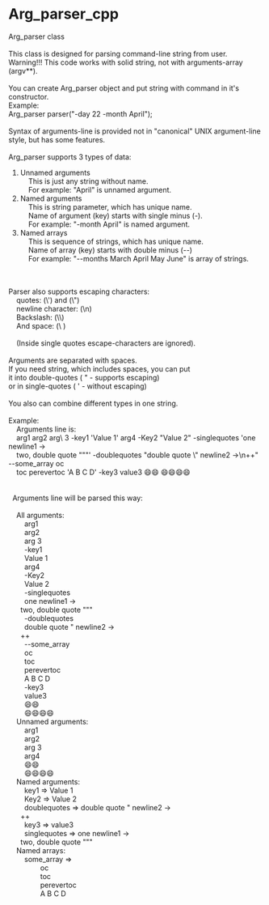 # Arg_parser_cpp

Arg_parser class<br>
<br>
This class is designed for parsing command-line string from user.<br>
Warning!!! This code works with solid string, not with arguments-array (argv**).<br>
<br>
You can create Arg_parser object and put string with command in it's constructor.<br>
Example:<br>
Arg_parser parser("-day 22 -month April");<br>
<br>
Syntax of arguments-line is provided not in "canonical" UNIX argument-line style, but has some features.<br>
<br>
Arg_parser supports 3 types of data:<br>
1) Unnamed arguments<br>
&nbsp;&nbsp;&nbsp;&nbsp;This is just any string without name.<br>
&nbsp;&nbsp;&nbsp;&nbsp;For example: "April" is unnamed argument.<br>
2) Named arguments<br>
&nbsp;&nbsp;&nbsp;&nbsp;This is string parameter, which has unique name.<br>
&nbsp;&nbsp;&nbsp;&nbsp;Name of argument (key) starts with single minus (-).<br>
&nbsp;&nbsp;&nbsp;&nbsp;For example: "-month April" is named argument.<br>
3) Named arrays<br>
&nbsp;&nbsp;&nbsp;&nbsp;This is sequence of strings, which has unique name.<br>
&nbsp;&nbsp;&nbsp;&nbsp;Name of array (key) starts with double minus (--)<br>
&nbsp;&nbsp;&nbsp;&nbsp;For example: "--months March April May June" is array of strings.<br>
<br>
<br>
Parser also supports escaping characters:<br>
&nbsp;&nbsp;&nbsp;&nbsp;quotes: (\') and (\")<br>
&nbsp;&nbsp;&nbsp;&nbsp;newline character: (\n)<br>
&nbsp;&nbsp;&nbsp;&nbsp;Backslash: (\\)<br>
&nbsp;&nbsp;&nbsp;&nbsp;And space: (\ )<br>
<br>
&nbsp;&nbsp;&nbsp;&nbsp;(Inside single quotes escape-characters are ignored).<br>
<br>
Arguments are separated with spaces.<br>
If you need string, which includes spaces, you can put<br>
it into double-quotes ( " - supports escaping)<br>
or in single-quotes ( ' - without escaping)<br>
<br>
You also can combine different types in one string.<br>
<br>
Example:<br>
&nbsp;&nbsp;&nbsp;&nbsp;Arguments line is:<br>
&nbsp;&nbsp;&nbsp;&nbsp;arg1 arg2 arg\ 3   -key1 'Value 1' arg4 -Key2 "Value 2" -singlequotes 'one newline1 -><br>
&nbsp;&nbsp;&nbsp;&nbsp;two, double quote """' -doublequotes "double quote \" newline2 ->\n++" --some_array oc <br>
&nbsp;&nbsp;&nbsp;&nbsp;toc perevertoc 'A B C D' -key3 value3 😄😄 😄😄😄😄<br>
<br>
<br>
&nbsp;&nbsp;Arguments line will be parsed this way:<br>
<br>
&nbsp;&nbsp;&nbsp;&nbsp;All arguments:<br>
&nbsp;&nbsp;&nbsp;&nbsp;&nbsp;&nbsp;&nbsp;&nbsp;arg1<br>
&nbsp;&nbsp;&nbsp;&nbsp;&nbsp;&nbsp;&nbsp;&nbsp;arg2<br>
&nbsp;&nbsp;&nbsp;&nbsp;&nbsp;&nbsp;&nbsp;&nbsp;arg 3<br>
&nbsp;&nbsp;&nbsp;&nbsp;&nbsp;&nbsp;&nbsp;&nbsp;-key1<br>
&nbsp;&nbsp;&nbsp;&nbsp;&nbsp;&nbsp;&nbsp;&nbsp;Value 1<br>
&nbsp;&nbsp;&nbsp;&nbsp;&nbsp;&nbsp;&nbsp;&nbsp;arg4<br>
&nbsp;&nbsp;&nbsp;&nbsp;&nbsp;&nbsp;&nbsp;&nbsp;-Key2<br>
&nbsp;&nbsp;&nbsp;&nbsp;&nbsp;&nbsp;&nbsp;&nbsp;Value 2<br>
&nbsp;&nbsp;&nbsp;&nbsp;&nbsp;&nbsp;&nbsp;&nbsp;-singlequotes<br>
&nbsp;&nbsp;&nbsp;&nbsp;&nbsp;&nbsp;&nbsp;&nbsp;one newline1 -><br>
&nbsp;&nbsp;&nbsp;&nbsp;&nbsp;&nbsp;two, double quote """<br>
&nbsp;&nbsp;&nbsp;&nbsp;&nbsp;&nbsp;&nbsp;&nbsp;-doublequotes<br>
&nbsp;&nbsp;&nbsp;&nbsp;&nbsp;&nbsp;&nbsp;&nbsp;double quote " newline2 -><br>
&nbsp;&nbsp;&nbsp;&nbsp;&nbsp;&nbsp;++<br>
&nbsp;&nbsp;&nbsp;&nbsp;&nbsp;&nbsp;&nbsp;&nbsp;--some_array<br>
&nbsp;&nbsp;&nbsp;&nbsp;&nbsp;&nbsp;&nbsp;&nbsp;oc<br>
&nbsp;&nbsp;&nbsp;&nbsp;&nbsp;&nbsp;&nbsp;&nbsp;toc<br>
&nbsp;&nbsp;&nbsp;&nbsp;&nbsp;&nbsp;&nbsp;&nbsp;perevertoc<br>
&nbsp;&nbsp;&nbsp;&nbsp;&nbsp;&nbsp;&nbsp;&nbsp;A B C D<br>
&nbsp;&nbsp;&nbsp;&nbsp;&nbsp;&nbsp;&nbsp;&nbsp;-key3<br>
&nbsp;&nbsp;&nbsp;&nbsp;&nbsp;&nbsp;&nbsp;&nbsp;value3<br>
&nbsp;&nbsp;&nbsp;&nbsp;&nbsp;&nbsp;&nbsp;&nbsp;😄😄<br>
&nbsp;&nbsp;&nbsp;&nbsp;&nbsp;&nbsp;&nbsp;&nbsp;😄😄😄😄<br>
&nbsp;&nbsp;&nbsp;&nbsp;Unnamed arguments:<br>
&nbsp;&nbsp;&nbsp;&nbsp;&nbsp;&nbsp;&nbsp;&nbsp;arg1<br>
&nbsp;&nbsp;&nbsp;&nbsp;&nbsp;&nbsp;&nbsp;&nbsp;arg2<br>
&nbsp;&nbsp;&nbsp;&nbsp;&nbsp;&nbsp;&nbsp;&nbsp;arg 3<br>
&nbsp;&nbsp;&nbsp;&nbsp;&nbsp;&nbsp;&nbsp;&nbsp;arg4<br>
&nbsp;&nbsp;&nbsp;&nbsp;&nbsp;&nbsp;&nbsp;&nbsp;😄😄<br>
&nbsp;&nbsp;&nbsp;&nbsp;&nbsp;&nbsp;&nbsp;&nbsp;😄😄😄😄<br>
&nbsp;&nbsp;&nbsp;&nbsp;Named arguments:<br>
&nbsp;&nbsp;&nbsp;&nbsp;&nbsp;&nbsp;&nbsp;&nbsp;key1 => Value 1<br>
&nbsp;&nbsp;&nbsp;&nbsp;&nbsp;&nbsp;&nbsp;&nbsp;Key2 => Value 2<br>
&nbsp;&nbsp;&nbsp;&nbsp;&nbsp;&nbsp;&nbsp;&nbsp;doublequotes => double quote " newline2 -><br>
&nbsp;&nbsp;&nbsp;&nbsp;&nbsp;&nbsp;++<br>
&nbsp;&nbsp;&nbsp;&nbsp;&nbsp;&nbsp;&nbsp;&nbsp;key3 => value3<br>
&nbsp;&nbsp;&nbsp;&nbsp;&nbsp;&nbsp;&nbsp;&nbsp;singlequotes => one newline1 -><br>
&nbsp;&nbsp;&nbsp;&nbsp;&nbsp;&nbsp;two, double quote """<br>
&nbsp;&nbsp;&nbsp;&nbsp;Named arrays:<br>
&nbsp;&nbsp;&nbsp;&nbsp;&nbsp;&nbsp;&nbsp;&nbsp;some_array => <br>
&nbsp;&nbsp;&nbsp;&nbsp;&nbsp;&nbsp;&nbsp;&nbsp;&nbsp;&nbsp;&nbsp;&nbsp;&nbsp;&nbsp;&nbsp;&nbsp;oc<br>
&nbsp;&nbsp;&nbsp;&nbsp;&nbsp;&nbsp;&nbsp;&nbsp;&nbsp;&nbsp;&nbsp;&nbsp;&nbsp;&nbsp;&nbsp;&nbsp;toc<br>
&nbsp;&nbsp;&nbsp;&nbsp;&nbsp;&nbsp;&nbsp;&nbsp;&nbsp;&nbsp;&nbsp;&nbsp;&nbsp;&nbsp;&nbsp;&nbsp;perevertoc<br>
&nbsp;&nbsp;&nbsp;&nbsp;&nbsp;&nbsp;&nbsp;&nbsp;&nbsp;&nbsp;&nbsp;&nbsp;&nbsp;&nbsp;&nbsp;&nbsp;A B C D<br>
<br>
